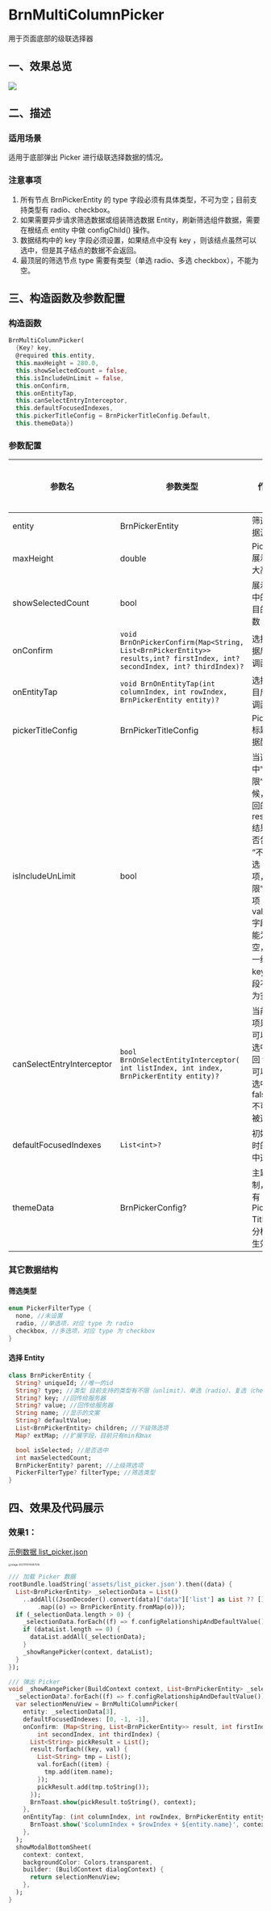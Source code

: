 # BrnMultiColumnPicker

用于页面底部的级联选择器

## 一、效果总览

![](./img/BrnMultiColumnPickerIntro.png)

## 二、描述

### 适用场景

适用于底部弹出 Picker 进行级联选择数据的情况。

### 注意事项

1. 所有节点 BrnPickerEntity 的 type 字段必须有具体类型，不可为空；目前支持类型有 radio、checkbox。
2. 如果需要异步请求筛选数据或组装筛选数据 Entity，刷新筛选组件数据，需要在根结点 entity 中做 configChild() 操作。
3. 数据结构中的 key 字段必须设置，如果结点中没有 key ，则该结点虽然可以选中，但是其子结点的数据不会返回。
4. 最顶层的筛选节点 type 需要有类型（单选 radio、多选 checkbox），不能为空。

## 三、构造函数及参数配置

### 构造函数

```dart
BrnMultiColumnPicker(
  {Key? key,
  @required this.entity,
  this.maxHeight = 280.0,
  this.showSelectedCount = false,
  this.isIncludeUnLimit = false,
  this.onConfirm,
  this.onEntityTap,
  this.canSelectEntryInterceptor,
  this.defaultFocusedIndexes,
  this.pickerTitleConfig = BrnPickerTitleConfig.Default,
  this.themeData})
```

### 参数配置

| 参数名                    | 参数类型                                                     | 作用                                                         | 是否必填 | 默认值                       |
| ------------------------- | ------------------------------------------------------------ | ------------------------------------------------------------ | -------- | ---------------------------- |
| entity                    | BrnPickerEntity                                              | 筛选数据源                                                   | 是       |                              |
| maxHeight                 | double                                                       | Picker 展示最大高度                                          | 否       | 280.0                        |
| showSelectedCount         | bool                                                         | 展示选中的条目的个数                                         | 否       | false                        |
| onConfirm                 | `void BrnOnPickerConfirm(Map<String, List<BrnPickerEntity>> results,int? firstIndex, int? secondIndex, int? thirdIndex)?` | 选择数据后回调函数                                           | 否       | null                         |
| onEntityTap               | `void BrnOnEntityTap(int columnIndex, int rowIndex, BrnPickerEntity entity)?` | 选择项目后回调函数                                           | 否       | null                         |
| pickerTitleConfig         | BrnPickerTitleConfig                                         | Picker 标题数据配置                                          | 否       | BrnPickerTitleConfig.Default |
| isIncludeUnLimit          | bool                                                         | 当选中”不限“的时候，返回的 reslut 结果是否包含 “不限” 选项，“不限” 选项 value 字段不能为空，上一级 key 字段不能为空 | 否       | false                        |
| canSelectEntryInterceptor | `bool BrnOnSelectEntityInterceptor( int listIndex, int index, BrnPickerEntity entity)?` | 当前选项是否可以被选中:返回 true 可以被选中 false 不可以被选中 | 否       |                              |
| defaultFocusedIndexes     | `List<int>?`                                                 | 初始化时的选中选项                                           | 否       |                              |
| themeData                 | BrnPickerConfig?                                             | 主题定制，只有 Picker Title 部分样式生效                     | 否       |                              |

### 其它数据结构

#### 筛选类型

```dart
enum PickerFilterType {
  none, //未设置
  radio, //单选项，对应 type 为 radio
  checkbox, //多选项，对应 type 为 checkbox
}
```

#### 选择 Entity

```dart
class BrnPickerEntity {
  String? uniqueId; //唯一的id
  String? type; //类型 目前支持的类型有不限（unlimit）、单选（radio）、复选（checkbox）, 最终被解析成 PickerFilterType 类型
  String? key; //回传给服务器
  String? value; //回传给服务器
  String name; //显示的文案
  String? defaultValue;
  List<BrnPickerEntity> children; //下级筛选项
  Map? extMap; //扩展字段，目前只有min和max

  bool isSelected; //是否选中
  int maxSelectedCount;
  BrnPickerEntity? parent; //上级筛选项
  PickerFilterType? filterType; //筛选类型
}
```

## 四、效果及代码展示

### 效果1：

[示例数据 list_picker.json](https://bruno.ke.com/widgets/picker/brn-multi-column-picker/list_picker.json)

<img src="./img/BrnMultiColumnPickerDemo.png" alt="image-20211115110957518" style="zoom: 33%;" />

```dart
/// 加载 Picker 数据
rootBundle.loadString('assets/list_picker.json').then((data) {
  List<BrnPickerEntity> _selectionData = List()
    ..addAll((JsonDecoder().convert(data)["data"]['list'] as List ?? [])
        .map((o) => BrnPickerEntity.fromMap(o)));
  if (_selectionData.length > 0) {
    _selectionData.forEach((f) => f.configRelationshipAndDefaultValue());
    if (dataList.length == 0) {
      dataList.addAll(_selectionData);
    }
    _showRangePicker(context, dataList);
  }
});

/// 弹出 Picker
void _showRangePicker(BuildContext context, List<BrnPickerEntity> _selectionData) {
  _selectionData?.forEach((f) => f.configRelationshipAndDefaultValue());
  var selectionMenuView = BrnMultiColumnPicker(
    entity: _selectionData[3],
    defaultFocusedIndexes: [0, -1, -1],
    onConfirm: (Map<String, List<BrnPickerEntity>> result, int firstIndex,
        int secondIndex, int thirdIndex) {
      List<String> pickResult = List();
      result.forEach((key, val) {
        List<String> tmp = List();
        val.forEach((item) {
          tmp.add(item.name);
        });
        pickResult.add(tmp.toString());
      });
      BrnToast.show(pickResult.toString(), context);
    },
    onEntityTap: (int columnIndex, int rowIndex, BrnPickerEntity entity) {
      BrnToast.show('$columnIndex + $rowIndex + ${entity.name}', context);
    },
  );
  showModalBottomSheet(
    context: context,
    backgroundColor: Colors.transparent,
    builder: (BuildContext dialogContext) {
      return selectionMenuView;
    },
  );
}
```
